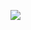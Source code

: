 [![](https://data.jsdelivr.com/v1/package/gh/zengzhixing/img150/badge)](https://www.jsdelivr.com/package/gh/zengzhixing/img150)
